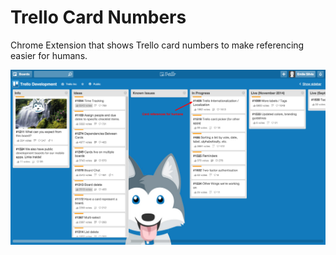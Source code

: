 # Trello Card Numbers

Chrome Extension that shows Trello card numbers to make referencing easier for humans.

![alt text](trello-card-numbers.png "Trello Card Numbers")
